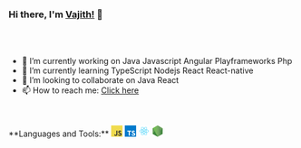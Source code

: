 
### Hi there, I'm [Vajith!](https://vajithChamuditha-99.github.io) 👋
<br />
<br />

- 🔭 I’m currently working on Java Javascript Angular Playframeworks Php
- 🌱 I’m currently learning TypeScript Nodejs React React-native
- 👯 I’m looking to collaborate on Java React
- 📫 How to reach me: <a href="www.linkedin.com/in/vajith-chamuditha-9545b7195" target="blank">Click here</a>
<br/>
<br/>
**Languages and Tools:**  
<code><img height="20" src="https://raw.githubusercontent.com/github/explore/80688e429a7d4ef2fca1e82350fe8e3517d3494d/topics/javascript/javascript.png"></code>
<code><img height="20" src="https://raw.githubusercontent.com/github/explore/80688e429a7d4ef2fca1e82350fe8e3517d3494d/topics/typescript/typescript.png"></code>
<code><img height="20" src="https://raw.githubusercontent.com/github/explore/80688e429a7d4ef2fca1e82350fe8e3517d3494d/topics/react/react.png"></code>
<code><img height="20" src="https://raw.githubusercontent.com/github/explore/80688e429a7d4ef2fca1e82350fe8e3517d3494d/topics/nodejs/nodejs.png"></code>

